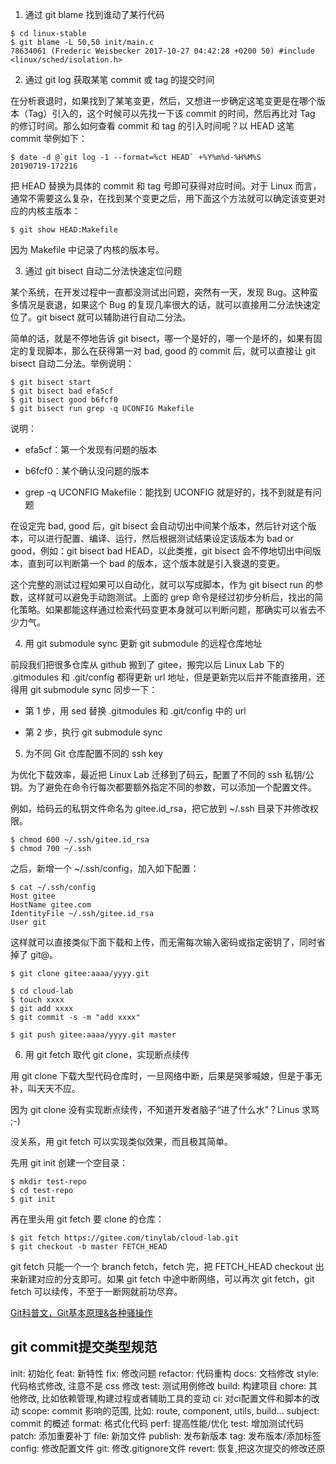1. 通过 git blame 找到谁动了某行代码
```
$ cd linux-stable
$ git blame -L 50,50 init/main.c
78634061 (Frederic Weisbecker 2017-10-27 04:42:28 +0200 50) #include <linux/sched/isolation.h>
```
2. 通过 git log 获取某笔 commit 或 tag 的提交时间

在分析衰退时，如果找到了某笔变更，然后，又想进一步确定这笔变更是在哪个版本（Tag）引入的，这个时候可以先找一下该 commit 的时间，然后再比对 Tag 的修订时间。那么如何查看 commit 和 tag 的引入时间呢？以 HEAD 这笔 commit 举例如下：
```
$ date -d @`git log -1 --format=%ct HEAD` +%Y%m%d-%H%M%S
20190719-172216
```
把 HEAD 替换为具体的 commit 和 tag 号即可获得对应时间。对于 Linux 而言，通常不需要这么复杂，在找到某个变更之后，用下面这个方法就可以确定该变更对应的内核主版本：
```
$ git show HEAD:Makefile
```
因为 Makefile 中记录了内核的版本号。

3. 通过 git bisect 自动二分法快速定位问题

某个系统，在开发过程中一直都没测试出问题，突然有一天，发现 Bug。这种蛮多情况是衰退，如果这个 Bug 的复现几率很大的话，就可以直接用二分法快速定位了。git bisect 就可以辅助进行自动二分法。

简单的话，就是不停地告诉 git bisect，哪一个是好的，哪一个是坏的，如果有固定的复现脚本，那么在获得第一对 bad, good 的 commit 后，就可以直接让 git bisect 自动二分法。举例说明：
```
$ git bisect start
$ git bisect bad efa5cf
$ git bisect good b6fcf0
$ git bisect run grep -q UCONFIG Makefile
```
说明：

- efa5cf：第一个发现有问题的版本

- b6fcf0：某个确认没问题的版本

- grep -q UCONFIG Makefile：能找到 UCONFIG 就是好的，找不到就是有问题

在设定完 bad, good 后，git bisect 会自动切出中间某个版本，然后针对这个版本，可以进行配置、编译、运行，然后根据测试结果设定该版本为 bad or good，例如：git bisect bad HEAD，以此类推，git bisect 会不停地切出中间版本，直到可以判断第一个 bad 的版本，这个版本就是引入衰退的变更。

这个完整的测试过程如果可以自动化，就可以写成脚本，作为 git bisect run 的参数，这样就可以避免手动跑测试。上面的 grep 命令是经过初步分析后，找出的简化策略。如果都能这样通过检索代码变更本身就可以判断问题，那确实可以省去不少力气。

4. 用 git submodule sync 更新 git submodule 的远程仓库地址

前段我们把很多仓库从 github 搬到了 gitee，搬完以后 Linux Lab 下的 .gitmodules 和 .git/config 都得更新 url 地址，但是更新完以后并不能直接用，还得用 git submodule sync 同步一下：
- 第 1 步，用 sed 替换 .gitmodules 和 .git/config 中的 url

- 第 2 步，执行 git submodule sync

5. 为不同 Git 仓库配置不同的 ssh key

为优化下载效率，最近把 Linux Lab 迁移到了码云，配置了不同的 ssh 私钥/公钥。为了避免在命令行每次都要额外指定不同的参数，可以添加一个配置文件。

例如，给码云的私钥文件命名为 gitee.id_rsa，把它放到 ~/.ssh 目录下并修改权限。
```
$ chmod 600 ~/.ssh/gitee.id_rsa
$ chmod 700 ~/.ssh
```
之后，新增一个 ~/.ssh/config，加入如下配置：
```
$ cat ~/.ssh/config
Host gitee
HostName gitee.com
IdentityFile ~/.ssh/gitee.id_rsa
User git
```
这样就可以直接类似下面下载和上传，而无需每次输入密码或指定密钥了，同时省掉了 git@。
```
$ git clone gitee:aaaa/yyyy.git

$ cd cloud-lab
$ touch xxxx
$ git add xxxx
$ git commit -s -m "add xxxx"

$ git push gitee:aaaa/yyyy.git master
```

6. 用 git fetch 取代 git clone，实现断点续传

用 git clone 下载大型代码仓库时，一旦网络中断，后果是哭爹喊娘，但是于事无补，叫天天不应。

因为 git clone 没有实现断点续传，不知道开发者脑子“进了什么水”？Linus 求骂 ;-)

没关系，用 git fetch 可以实现类似效果，而且极其简单。

先用 git init 创建一个空目录：
```
$ mkdir test-repo
$ cd test-repo
$ git init
```
再在里头用 git fetch 要 clone 的仓库：
```
$ git fetch https://gitee.com/tinylab/cloud-lab.git
$ git checkout -b master FETCH_HEAD
```
git fetch 只能一个一个 branch fetch，fetch 完，把 FETCH_HEAD checkout 出来新建对应的分支即可。如果 git fetch 中途中断网络，可以再次 git fetch，git fetch 可以续传，不至于一断网就前功尽弃。



[Git科普文，Git基本原理&各种骚操作](https://www.cnblogs.com/iisheng/p/13425658.html)

## git commit提交类型规范
init: 初始化
feat: 新特性
fix: 修改问题
refactor: 代码重构
docs: 文档修改
style: 代码格式修改, 注意不是 css 修改
test: 测试用例修改
build: 构建项目
chore: 其他修改, 比如依赖管理,构建过程或者辅助工具的变动
ci: 对ci配置文件和脚本的改动
scope: commit 影响的范围, 比如: route, component, utils, build...
subject: commit 的概述
format: 格式化代码
perf: 提高性能/优化
test: 增加测试代码
patch: 添加重要补丁
file: 新加文件
publish: 发布新版本
tag: 发布版本/添加标签
config: 修改配置文件
git: 修改.gitignore文件
revert: 恢复,把这次提交的修改还原